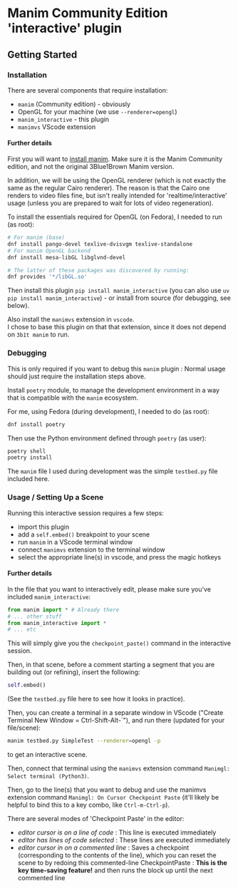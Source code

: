 # Manim Community Edition 'interactive' plugin

## Getting Started

### Installation

There are several components that require installation:
* `manim` (Community edition) - obviously
* OpenGL for your machine (we use `--renderer=opengl`)
* `manim_interactive` - this plugin
* `manimvs` VScode extension

#### Further details

First you will want to [install manim](https://docs.manim.community/en/stable/installation.html). Make sure it is the Manim Community edition, and not the original 3Blue1Brown Manim version. 

In addition, we will be using the OpenGL renderer 
(which is not exactly the same as the regular Cairo renderer).  The reason is that the Cairo one renders to video files fine, 
but isn't really intended for 'realtime/interactive' usage 
(unless you are prepared to wait for lots of video regeneration).

To install the essentials required for OpenGL (on Fedora), I needed to run (as root):
```bash
# For manim (base)
dnf install pango-devel texlive-dvisvgm texlive-standalone
# For manim OpenGL backend
dnf install mesa-libGL libglvnd-devel

# The latter of these packages was discovered by running:
dnf provides '*/libGL.so'
```

Then install this plugin `pip install manim_interactive` 
(you can also use `uv pip install manim_interactive`) - or install from source (for debugging, see below).

Also install the `manimvs` extension in `vscode`.  
I chose to base this plugin on that that extension, since it does not depend on `3b1t manim` to run.



### Debugging

This is only required if you want to debug this `manim` plugin : Normal usage should just require the installation steps above.

Install `poetry` module, to manage the development environment in a way that is compatible with the `manim` ecosystem.

For me, using Fedora (during development), I needed to do (as root):

```bash
dnf install poetry
```

Then use the Python environment defined through `poetry` (as user):
```bash
poetry shell
poetry install
```
The `manim` file I used during development was the simple `testbed.py` file included here.


### Usage / Setting Up a Scene  

Running this interactive session requires a few steps:
* import this plugin
* add a `self.embed()` breakpoint to your scene
* run `manim` in a VScode terminal window
* connect `manimvs` extension to the terminal window
* select the appropriate line(s) in vscode, and press the magic hotkeys

#### Further details

In the file that you want to interactively edit, please make sure you've included `manim_interactive`:

```py
from manim import * # Already there
# ... other stuff
from manim_interactive import *
# ... etc
```

This will simply give you the `checkpoint_paste()` command in the interactive session.

Then, in that scene, before a comment starting a segment that you are building out (or refining), insert the following:

```py
self.embed()
```

(See the `testbed.py` file here to see how it looks in practice).

Then, you can create a terminal in a separate window in VScode 
("Create Terminal New Window = Ctrl-Shift-Alt-`"), and run there (updated for your file/scene):
```bash
manim testbed.py SimpleTest --renderer=opengl -p
```
to get an interactive scene.

Then, connect that terminal using the `manimvs` extension command `Manimgl: Select terminal (Python3)`.

Then, go to the line(s) that you want to debug and use the manimvs extension command `Manimgl: On Cursor Checkpoint Paste` (it'll likely be helpful to bind this to a key combo, like `Ctrl-m-Ctrl-p`).

There are several modes of 'Checkpoint Paste' in the editor:
* *editor cursor is on a line of code* : This line is executed immediately
* *editor has lines of code selected* : These lines are executed immediately
* *editor cursor in on a commented line* : Saves a checkpoint (corresponding to the contents of the line), which you can reset the scene to by redoing this commented-line CheckpointPaste : **This is the key time-saving feature!** and then runs the block up until the next commented line


